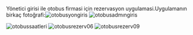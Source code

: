 Yönetici girisi ile otobus firmasi için rezervasyon uygulamasi.Uygulamanın birkaç  fotoğrafi:![otobusyongiris](https://github.com/user-attachments/assets/abaa83a0-3f2a-4c9e-9d6c-85d6105156dd)
![otobusadmıngiris](https://github.com/user-attachments/assets/a4e7b18e-8698-4b91-8418-246b493b60d0)

![otobussaatleri](https://github.com/user-attachments/assets/f0a6d7f4-e893-4c79-bd12-6b3ed915c111)
![otobusrezerv06](https://github.com/user-attachments/assets/4c93b480-7a76-461c-a7ea-f13a622dfd02)
![otobusrezerv09](https://github.com/user-attachments/assets/70f6903e-af8d-47b9-a8ef-70f1d66128ff)
